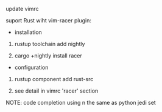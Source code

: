 update vimrc

suport Rust wiht vim-racer plugin:

- installation

1. rustup toolchain add nightly

2. cargo +nightly install racer

- configuration

1. rustup component add rust-src

2. see detail in vimrc 'racer' section

NOTE: code completion using <Ctrl>n the same as python jedi set
